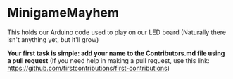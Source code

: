 # MinigameMayhem
This holds our Arduino code used to play on our LED board (Naturally there isn't anything yet, but it'll grow)

**Your first task is simple: add your name to the Contributors.md file using a pull request** (If you need help in making a pull request, use this link: https://github.com/firstcontributions/first-contributions)
